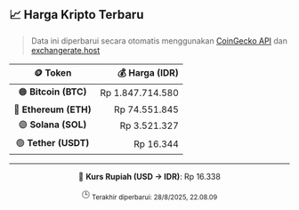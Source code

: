 

<!-- HARGA_KRIPTO -->
## 📈 Harga Kripto Terbaru

> Data ini diperbarui secara otomatis menggunakan [CoinGecko API](https://www.coingecko.com/) dan [exchangerate.host](https://exchangerate.host/)

<div align="center">

| 🪙 Token | 💰 Harga (IDR) |
|:------:|---------------:|
| 🟠 **Bitcoin (BTC)**   | Rp 1.847.714.580 |
| 🔵 **Ethereum (ETH)**  | Rp 74.551.845 |
| 🟣 **Solana (SOL)**    | Rp 3.521.327 |
| 🟢 **Tether (USDT)**   | Rp 16.344 |

---

💱 **Kurs Rupiah (USD → IDR)**: Rp 16.338

🕒 <sub>Terakhir diperbarui: 28/8/2025, 22.08.09</sub>

</div>
<!-- /HARGA_KRIPTO -->